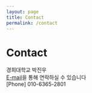 ```yaml
---
layout: page
title: Contact
permalink: /contact
---
```


# Contact
경희대학교 박진우<br>
[E-mail](mailto:p_jinwoo98@naver.com)을 통해 연락하실 수 있습니다<br>
[Phone] 010-6365-2801

